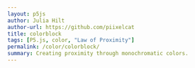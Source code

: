```yaml
---  
layout: p5js
author: Julia Hilt
author-url: https://github.com/piixelcat
title: colorblock
tags: [P5.js, color, "Law of Proximity"]
permalink: /color/colorblock/
summary: Creating proximity through monochromatic colors.
---
```

